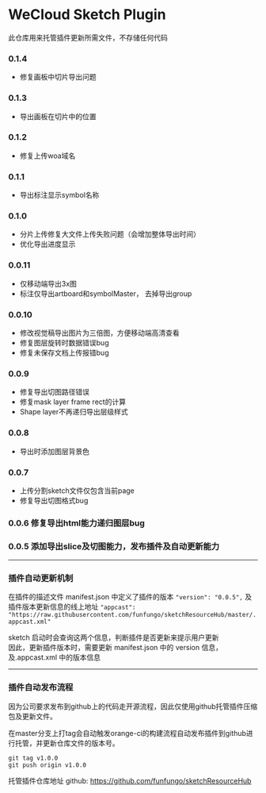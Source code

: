 # WeCloud Sketch Plugin
此仓库用来托管插件更新所需文件，不存储任何代码


### 0.1.4
- 修复画板中切片导出问题
### 0.1.3
- 导出画板在切片中的位置

### 0.1.2
- 修复上传woa域名

### 0.1.1
- 导出标注显示symbol名称


### 0.1.0
- 分片上传修复大文件上传失败问题（会增加整体导出时间）
- 优化导出进度显示

### 0.0.11
- 仅移动端导出3x图
- 标注仅导出artboard和symbolMaster， 去掉导出group

### 0.0.10
- 修改视觉稿导出图片为三倍图，方便移动端高清查看
- 修复图层旋转时数据错误bug
- 修复未保存文档上传报错bug


### 0.0.9
- 修复导出切图路径错误
- 修复mask layer frame rect的计算
- Shape layer不再递归导出层级样式

### 0.0.8
- 导出时添加图层背景色

### 0.0.7
- 上传分割sketch文件仅包含当前page
- 修复导出切图格式bug

### 0.0.6 修复导出html能力递归图层bug

### 0.0.5 添加导出slice及切图能力，发布插件及自动更新能力

-----------
### 插件自动更新机制

在插件的描述文件 manifest.json 中定义了插件的版本
`"version": "0.0.5",`
及插件版本更新信息的线上地址
`"appcast": "https://raw.githubusercontent.com/funfungo/sketchResourceHub/master/.appcast.xml"`

sketch 启动时会查询这两个信息，判断插件是否更新来提示用户更新<br>
因此，更新插件版本时，需要更新 manifest.json 中的 version 信息，及.appcast.xml 中的版本信息

-----
### 插件自动发布流程
因为公司要求发布到github上的代码走开源流程，因此仅使用github托管插件压缩包及更新文件。

在master分支上打tag会自动触发orange-ci的构建流程自动发布插件到github进行托管，并更新仓库文件的版本号。
```
git tag v1.0.0
git push origin v1.0.0
```
托管插件仓库地址
github: https://github.com/funfungo/sketchResourceHub





